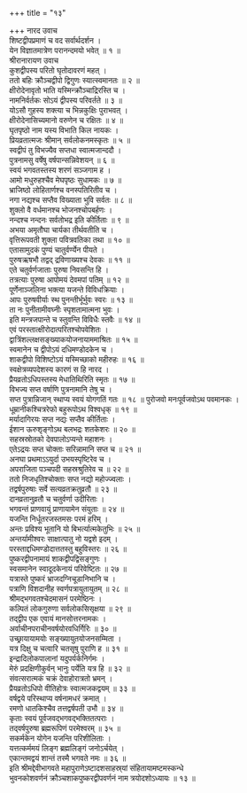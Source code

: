 +++
title = "१३"

+++
नारद उवाच  
शिष्टद्वीपप्रमाणं च वद सर्वार्थदर्शन ।  
येन विज्ञातमात्रेण परानन्दमयो भवेत् ॥ १ ॥  
श्रीरानारायण उवाच  
कुशद्वीपस्य परितो घृतोदावरणं महत् ।  
ततो बहिः क्रौञ्चद्वीपो द्विगुणः स्यात्स्वमानतः ॥ २ ॥  
क्षीरोदेनावृतो भाति यस्मिन्क्रौञ्चाद्रिरस्ति च ।  
नामनिर्वर्तकः सोऽयं द्वीपस्य परिवर्तते ॥ ३ ॥  
योऽसौ गुहस्य शक्त्या च भिन्नकुक्षिः पुराभवत् ।  
क्षीरोदेनासिच्यमानो वरुणेन च रक्षितः ॥ ४ ॥  
घृतपृष्ठो नाम यस्य विभाति किल नायकः ।  
प्रियव्रतात्मजः श्रीमान् सर्वलोकनमस्कृतः ॥ ५ ॥  
स्वद्वीपं तु विभज्यैव सप्तधा स्वात्मजान्ददौ ।  
पुत्रनामसु वर्षेषु वर्षपान्सन्निवेशयन् ॥ ६ ॥  
स्वयं भगवतस्तस्य शरणं सञ्जगाम ह ।  
आमो मधुरुहश्चैव मेघपृष्ठः सुधामकः ॥ ७ ॥  
भ्राजिष्ठो लोहितार्णश्च वनस्पतिरितीव च ।  
नगा नद्यश्च सप्तैव विख्याता भुवि सर्वतः ॥ ८ ॥  
शुक्लो वै वर्धमानश्च भोजनश्चोपबर्हणः ।  
नन्दश्च नन्दनः सर्वतोभद्र इति कीर्तिताः ॥ ९ ॥  
अभया अमृतौघा चार्यका तीर्थवतीति च ।  
वृत्तिरूपवती शुक्ला पवित्रवतिका तथा ॥ १० ॥  
एतासामुदकं पुण्यं चातुर्वर्ण्येन पीयते ।  
पुरुषऋषभौ तद्वद्‌ द्रविणाख्यश्च देवकः ॥ ११ ॥  
एते चतुर्वर्णजाताः पुरुषा निवसन्ति हि ।  
तत्रत्याः पुरुषा आपोमयं देवमपां पतिम् ॥ १२ ॥  
पूर्णेनाञ्जलिना भक्त्या यजन्ते विविधक्रियाः ।  
आपः पुरुषवीर्याः स्थ पुनन्तीर्भूर्भुवः स्वरः ॥ १३ ॥  
ता नः पुनीतामीवघ्नीः स्पृशतामात्मना भुवः ।  
इति मन्त्रजपान्ते च स्तुवन्ति विविधैः स्तवैः ॥ १४ ॥  
एवं परस्तात्क्षीरोदात्परितश्चोपवेशितः ।  
द्वात्रिंशल्लक्षसङ्ख्याकयोजनायाममाश्रितः ॥ १५ ॥  
स्वमानेन च द्वीपोऽयं दधिमण्डोदकेन च ।  
शाकद्वीपो विशिष्टोऽयं यस्मिच्छाको महीरुहः ॥ १६ ॥  
स्वक्षेत्रव्यपदेशस्य कारणं स हि नारद ।  
प्रैयव्रतोऽधिपस्तस्य मेधातिथिरिति स्मृतः ॥ १७ ॥  
विभज्य सप्त वर्षाणि पुत्रनामानि तेषु च ।  
सप्त पुत्रान्निजान् स्थाप्य स्वयं योगगतिं गतः ॥ १८ ॥
पुरोजवो मनःपूर्वजवोऽथ पवमानकः ।  
धूम्रानीकश्चित्ररेफो बहुरूपोऽथ विश्वधृक् ॥ १९ ॥  
मर्यादागिरयः सप्त नद्यः सप्तैव कीर्तिताः ।  
ईशान ऊरुशृङ्गोऽथ बलभद्रः शतकेशरः ॥ २० ॥  
सहस्रस्रोतको देवपालोऽप्यन्ते महाशनः ।  
एतेऽद्रयः सप्त चोक्ताः सरिन्नामानि सप्त च ॥ २१ ॥  
अनघा प्रथमाऽऽयुर्दा उभयस्पृष्टिरेव च ।  
अपराजिता पञ्चपदी सहस्रश्रुतिरेव च ॥ २२ ॥  
ततो निजधृतिश्चोक्ताः सप्त नद्यो महोज्ज्वलाः ।  
तद्वर्षपुरुषाः सर्वे सत्यव्रतक्रतुव्रतौ ॥ २३ ॥  
दानव्रतानुव्रतौ च चतुर्वर्णा उदीरिताः ।  
भगवन्तं प्राणवायुं प्राणायामेन संयुताः ॥ २४ ॥  
यजन्ति निर्धूतरजस्तमसः परमं हरिम् ।  
अन्तः प्रविश्य भूतानि यो बिभर्त्यात्मकेतुभिः ॥ २५ ॥  
अन्तर्यामीश्वरः साक्षात्पातु नो यद्वशे इदम् ।  
परस्ताद्दधिमण्डोदात्ततस्तु बहुविस्तरः ॥ २६ ॥  
पुष्करद्वीपनामायं शाकद्वीपद्विसङ्गुणः ।  
स्वसमानेन स्वादूदकेनायं परिवेष्टितः ॥ २७ ॥  
यत्रास्ते पुष्करं भ्राजदग्निचूडानिभानि च ।  
पत्राणि विशदानीह स्वर्णपत्रायुतायुतम् ॥ २८ ॥  
श्रीमद्भगवतश्चेदमासनं परमेष्ठिनः ।  
कल्पितं लोकगुरुणा सर्वलोकसिसृक्षया ॥ २९ ॥  
तद्‌द्वीप एक एवायं मानसोत्तरनामकः ।  
अर्वाचीनपराचीनवर्षयोरवधिर्गिरिः ॥ ३० ॥  
उच्छ्रायायामयोः सङ्ख्यायुतयोजनसम्मिता ।  
यत्र दिक्षु च चत्वारि चतसृषु पुराणि ह ॥ ३१ ॥  
इन्द्रादिलोकपालानां यदुपर्यर्कनिर्गमः ।  
मेरुं प्रदक्षिणीकुर्वन् भानुः पर्येति यत्र हि ॥ ३२ ॥  
संवत्सरात्मकं चक्रं देवाहोरात्रतो भ्रमन् ।  
प्रैयव्रतोऽधिपो वीतिहोत्रः स्वात्मजकद्वयम् ॥ ३३ ॥  
वर्षद्वये परिस्थाप्य वर्षनामधरं क्रमात् ।  
रमणो धातकिश्चैव तत्तद्वर्षपती उभौ ॥ ३४ ॥  
कृताः स्वयं पूर्वजवद्भगवद्भक्तितत्पराः ।  
तद्‌वर्षपुरुषा ब्रह्मरूपिणं परमेश्वरम् ॥ ३५ ॥  
सकर्मकेन योगेन यजन्ति परिशीलिताः ।  
यत्तत्कर्ममयं लिङ्ग ब्रह्मलिङ्गं जनोऽर्चयेत् ।  
एकान्तमद्वयं शान्तं तस्मै भगवते नमः ॥ ३६ ॥  
इति श्रीमद्देवीभागवते महापुराणेऽष्टादशसाहस्र्यां संहितायामष्टमस्कन्धे  
भुवनकोशवर्णनं क्रौञ्चशाकपुष्करद्वीपवर्णनं नाम त्रयोदशोऽध्यायः ॥ १३ ॥
